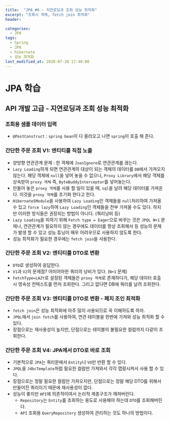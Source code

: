 ```yaml
---
title:  "JPA #6 - 지연로딩과 조회 성능 최적화"
excerpt: "프록시 객체, fetch join 최적화"
header:

categories:
  - JPA
tags:
  - Spring
  - JPA
  - hibernate
  - 성능 최적화
last_modified_at: 2020-07-20 17:40:00
---
```


# JPA 학습

## API 개발 고급 - 지연로딩과 조회 성능 최적화



### 조회용 샘플 데이터 입력

- `@PostConstruct` : `spring bean`이 다 올라오고 나면 `spring`이 호출 해 준다.



### 간단한 주문 조회 V1: 엔티티를 직접 노출

- 양방향 연관관계 문제 : 한 객체에 `JsonIgnore`로 연관관계를 끊는다.
- `Lazy Loading`하게 되면 연관관계의 대상이 되는 객체의 데이터를  `DB`에서 가져오지 않는다. 해당 객체에 `null`을 넣어 놓을 수 없으니,  `Proxy Library`에서 해당 객체를 상속받아 `proxy 객체` 즉, `ByteBuddyInterceptor`를 넣어놓는다.
- 만들어 놓은 `proxy 객체`를 사용 할 일이 있을 때, `sql`을 날려 해당 데이터를 가져온다. 이것을 `proxy 객체`를 초기화 한다고 한다.
- `Hibernate5Module`을 사용하여 `Lazy Loading`인 객체들을 `null`처리하여 가져올 수 있고 `force lazy`하여 `Lazy Loading`인 객체들을 전부 가져올 수도 있다. 하지만 이러한 방식들은 권장되는 방법이 아니다. (쿼리낭비 등)
- `Lazy Loading`을 피하기 위해 `Fetch type = Eager`으로 바꾸는 것은 `JPQL N+1` 문제나, 연관관계가 필요하지 않는 경우에도 데이터를 항상 조회해서 등 성능의 문제가 발생 할 수 있고 성능 튜닝이 매우 어려우므로 사용하지 않도록 한다.
- 성능 최적화가 필요한 경우에는 `fetch join`을 사용한다.



### 간단한 주문 조회 V2: 엔티티를 DTO로 변환

- `DTO`로 생성하여 응답한다.
- `V1`과 `V2`의 문제점? 어미어마한 쿼리의 낭비가 있다. (`N+1` 문제)
- `FetchType=LAZY`로 설정된 객체들은 `proxy 객체`로 존재하다가, 해당 데이터 호출 시 영속성 컨텍스트를 먼저 조회한다. 그리고 없다면 DB에 쿼리를 날려 조회한다.



### 간단한 주문 조회 V3: 엔티티를 DTO로 변환 - 페치 조인 최적화

- `fetch join`은 성능 최적화에 아주 많이 사용되므로 꼭 이해하도록 하자.
- `JPQL`에서 `join fetch`를 사용하여, 연관 테이블을 한번에 가져와 성능 최적화 할 수 있다.
- 장점으로는 재사용성이 높지만, 단점으로는 테이블의 불필요한 컬럼까지 다같이 조회한다.



### 간단한 주문 조회 V4: JPA에서 DTO로 바로 조회

- 기본적으로  `JPA`는 쿼리문에서 `Entity`나 `VO`만 반환 할 수 있다.
- `JPQL`을 `JdbcTemplate`처럼 필요한 컬럼만 가져와서 각각 맵핑시켜서 사용 할 수 있다. 
- 장점으로는 정말 필요한 컬럼만 가져오지만, 단점으로는 정말 해당 DTO를 위해서 만들어진 쿼리이기 때문에 재사용성이 없다.
- 성능이 좋지만 `API`에 의존적이여서 논리적 계층구조가 깨져버린다.
  - `Repository`는 `Entity`를 조회하는 용도로 사용해야 하는데 `DTO`를 조회해버린다.
  - `API` 조회용 `QueryRepository` 생성하여 관리하는 것도 하나의 방법이다.